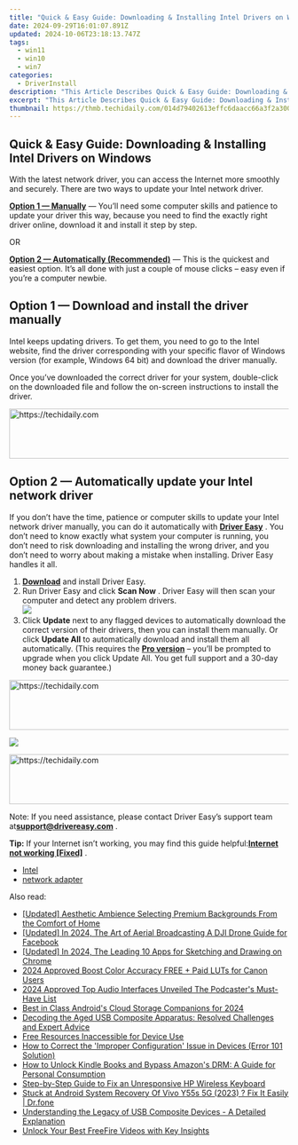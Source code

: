 ```yaml
---
title: "Quick & Easy Guide: Downloading & Installing Intel Drivers on Windows"
date: 2024-09-29T16:01:07.891Z
updated: 2024-10-06T23:18:13.747Z
tags:
  - win11
  - win10
  - win7
categories:
  - DriverInstall
description: "This Article Describes Quick & Easy Guide: Downloading & Installing Intel Drivers on Windows"
excerpt: "This Article Describes Quick & Easy Guide: Downloading & Installing Intel Drivers on Windows"
thumbnail: https://thmb.techidaily.com/014d79402613effc6daacc66a3f2a300ba2df5a4c6f73b5cf48b17efe5272ad6.jpg
---
```


## Quick & Easy Guide: Downloading & Installing Intel Drivers on Windows

With the latest network driver, you can access the Internet more smoothly and securely. There are two ways to update your Intel network driver. 

[**Option 1 — Manually**](https://tools.techidaily.com/drivereasy/download/) — You’ll need some computer skills and patience to update your driver this way, because you need to find the exactly right driver online, download it and install it step by step.

OR

[**Option 2 — Automatically (Recommended)**](https://www.drivereasy.com/knowledge/intel-network-drivers-download-and-install-for-windows-easily/#o2) — This is the quickest and easiest option. It’s all done with just a couple of mouse clicks – easy even if you’re a computer newbie.

##  Option 1 — Download and install the driver manually

 Intel keeps updating drivers. To get them, you need to go to the Intel website, find the driver corresponding with your specific flavor of Windows version (for example, Windows 64 bit) and download the driver manually.

 Once you’ve downloaded the correct driver for your system, double-click on the downloaded file and follow the on-screen instructions to install the driver.

<!-- affiliate ads begin -->
<a href="https://imp.i357552.net/c/5597632/947746/11832" target="_top" id="947746">
  <img src="//a.impactradius-go.com/display-ad/11832-947746" border="0" alt="https://techidaily.com" width="728" height="90"/>
</a>
<img height="0" width="0" src="https://imp.i357552.net/i/5597632/947746/11832" style="position:absolute;visibility:hidden;" border="0" />
<!-- affiliate ads end -->

##  Option 2 — Automatically update your Intel network driver

 If you don’t have the time, patience or computer skills to update your Intel network driver manually, you can do it automatically with **[Driver Easy](https://tools.techidaily.com/drivereasy/download/)**  . You don’t need to know exactly what system your computer is running, you don’t need to risk downloading and installing the wrong driver, and you don’t need to worry about making a mistake when installing. Driver Easy handles it all.

1. **[Download](https://tools.techidaily.com/drivereasy/download/)**  and install Driver Easy.
2. Run Driver Easy and click **Scan Now** . Driver Easy will then scan your computer and detect any problem drivers.  
![](https://images.drivereasy.com/wp-content/uploads/2018/11/img_5be2b22c5ea18.jpg)
3. Click **Update** next to any flagged devices to automatically download the correct version of their drivers, then you can install them manually. Or click **Update All** to automatically download and install them all automatically. (This requires the **[Pro version](https://tools.techidaily.com/drivereasy/download/)**  – you’ll be prompted to upgrade when you click Update All. You get full support and a 30-day money back guarantee.)  

<!-- affiliate ads begin -->
<a href="https://coinrule.sjv.io/c/5597632/1610918/18409" target="_top" id="1610918">
  <img src="//a.impactradius-go.com/display-ad/18409-1610918" border="0" alt="https://techidaily.com" width="728" height="90"/>
</a>
<img height="0" width="0" src="https://coinrule.sjv.io/i/5597632/1610918/18409" style="position:absolute;visibility:hidden;" border="0" />
<!-- affiliate ads end -->

![](https://images.drivereasy.com/wp-content/uploads/2018/11/img_5be2b23ca890d.jpg)  
    

<!-- affiliate ads begin -->
<a href="https://appsumo.8odi.net/c/5597632/2037334/7443" target="_top" id="2037334">
  <img src="//a.impactradius-go.com/display-ad/7443-2037334" border="0" alt="https://techidaily.com" width="728" height="90"/>
</a>
<img height="0" width="0" src="https://appsumo.8odi.net/i/5597632/2037334/7443" style="position:absolute;visibility:hidden;" border="0" />
<!-- affiliate ads end -->

 Note: If you need assistance, please contact Driver Easy’s support team at**support@drivereasy.com** .

**Tip:** If your Internet isn’t working, you may find this guide helpful:[**Internet not working \[Fixed\]**](https://tools.techidaily.com/drivereasy/download/) . 

* [Intel](https://tools.techidaily.com/drivereasy/download/)
* [network adapter](https://tools.techidaily.com/drivereasy/download/)

<ins class="adsbygoogle"
     style="display:block"
     data-ad-format="autorelaxed"
     data-ad-client="ca-pub-7571918770474297"
     data-ad-slot="1223367746"></ins>

<ins class="adsbygoogle"
     style="display:block"
     data-ad-client="ca-pub-7571918770474297"
     data-ad-slot="8358498916"
     data-ad-format="auto"
     data-full-width-responsive="true"></ins>

<span class="atpl-alsoreadstyle">Also read:</span>
<div><ul>
<li><a href="https://extra-resources.techidaily.com/updated-aesthetic-ambience-selecting-premium-backgrounds-from-the-comfort-of-home/"><u>[Updated] Aesthetic Ambience Selecting Premium Backgrounds From the Comfort of Home</u></a></li>
<li><a href="https://facebook-clips.techidaily.com/updated-in-2024-the-art-of-aerial-broadcasting-a-dji-drone-guide-for-facebook/"><u>[Updated] In 2024, The Art of Aerial Broadcasting A DJI Drone Guide for Facebook</u></a></li>
<li><a href="https://article-posts.techidaily.com/updated-in-2024-the-leading-10-apps-for-sketching-and-drawing-on-chrome/"><u>[Updated] In 2024, The Leading 10 Apps for Sketching and Drawing on Chrome</u></a></li>
<li><a href="https://extra-hints.techidaily.com/2024-approved-boost-color-accuracy-free-plus-paid-luts-for-canon-users/"><u>2024 Approved Boost Color Accuracy FREE + Paid LUTs for Canon Users</u></a></li>
<li><a href="https://article-tips.techidaily.com/2024-approved-top-audio-interfaces-unveiled-the-podcasters-must-have-list/"><u>2024 Approved Top Audio Interfaces Unveiled The Podcaster's Must-Have List</u></a></li>
<li><a href="https://extra-lessons.techidaily.com/best-in-class-androids-cloud-storage-companions-for-2024/"><u>Best in Class Android's Cloud Storage Companions for 2024</u></a></li>
<li><a href="https://driver-error.techidaily.com/decoding-the-aged-usb-composite-apparatus-resolved-challenges-and-expert-advice/"><u>Decoding the Aged USB Composite Apparatus: Resolved Challenges and Expert Advice</u></a></li>
<li><a href="https://driver-error.techidaily.com/free-resources-inaccessible-for-device-use/"><u>Free Resources Inaccessible for Device Use</u></a></li>
<li><a href="https://driver-error.techidaily.com/how-to-correct-the-improper-configuration-issue-in-devices-error-101-solution/"><u>How to Correct the 'Improper Configuration' Issue in Devices (Error 101 Solution)</u></a></li>
<li><a href="https://solve-howtos.techidaily.com/how-to-unlock-kindle-books-and-bypass-amazons-drm-a-guide-for-personal-consumption/"><u>How to Unlock Kindle Books and Bypass Amazon's DRM: A Guide for Personal Consumption</u></a></li>
<li><a href="https://driver-error.techidaily.com/step-by-step-guide-to-fix-an-unresponsive-hp-wireless-keyboard/"><u>Step-by-Step Guide to Fix an Unresponsive HP Wireless Keyboard</u></a></li>
<li><a href="https://howto.techidaily.com/stuck-at-android-system-recovery-of-vivo-y55s-5g-2023-fix-it-easily-drfone-by-drfone-fix-android-problems-fix-android-problems/"><u>Stuck at Android System Recovery Of Vivo Y55s 5G (2023) ? Fix It Easily | Dr.fone</u></a></li>
<li><a href="https://driver-error.techidaily.com/understanding-the-legacy-of-usb-composite-devices-a-detailed-explanation/"><u>Understanding the Legacy of USB Composite Devices - A Detailed Explanation</u></a></li>
<li><a href="https://youtube-video-recordings.techidaily.com/unlock-your-best-freefire-videos-with-key-insights/"><u>Unlock Your Best FreeFire Videos with Key Insights</u></a></li>
</ul></div>

